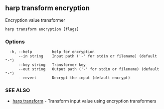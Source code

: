 ## harp transform encryption

Encryption value transformer

```
harp transform encryption [flags]
```

### Options

```
  -h, --help         help for encryption
      --in string    Input path ('-' for stdin or filename) (default "-")
      --key string   Transformer key
      --out string   Output path ('-' for stdin or filename) (default "-")
      --revert       Decrypt the input (default encrypt)
```

### SEE ALSO

* [harp transform](harp_transform.md)	 - Transform input value using encryption transformers

